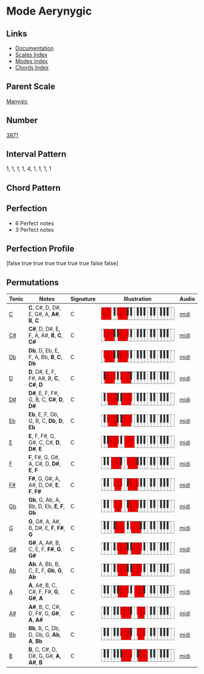 # Mode Aerynygic

## Links

- [Documentation](index.md)
- [Scales Index](Scales.md)
- [Modes Index](Modes.md)
- [Chords Index](Chords.md)

## Parent Scale

[Manygic](ScaleManygic.md)

## Number

[3871](https://ianring.com/musictheory/scales/3871)

## Interval Pattern

1, 1, 1, 1, 4, 1, 1, 1, 1

## Chord Pattern



## Perfection

- 6 Perfect notes
- 3 Perfect notes

## Perfection Profile

[false true true true true true true false false]

## Permutations

| Tonic | Notes | Signature | Illustration | Audio |
|-------|-------|-----------|--------------|-------|
| [C](ModeCNaturalAerynygic.md) | **C**, C#, D, D#, E, G#, A, **A#**, **B**, **C** | C | ![CNaturalAerynygic](ModeCNaturalAerynygic.png) | [midi](https://github.com/edipermadi/music/blob/main/docs/ModeCNaturalAerynygic.mid?raw=true) |
| [C#](ModeCSharpAerynygic.md) | **C#**, D, D#, E, F, A, A#, **B**, **C**, **C#** | C | ![CSharpAerynygic](ModeCSharpAerynygic.png) | [midi](https://github.com/edipermadi/music/blob/main/docs/ModeCSharpAerynygic.mid?raw=true) |
| [Db](ModeDFlatAerynygic.md) | **Db**, D, Eb, E, F, A, Bb, **B**, **C**, **Db** | C | ![DFlatAerynygic](ModeDFlatAerynygic.png) | [midi](https://github.com/edipermadi/music/blob/main/docs/ModeDFlatAerynygic.mid?raw=true) |
| [D](ModeDNaturalAerynygic.md) | **D**, D#, E, F, F#, A#, B, **C**, **C#**, **D** | C | ![DNaturalAerynygic](ModeDNaturalAerynygic.png) | [midi](https://github.com/edipermadi/music/blob/main/docs/ModeDNaturalAerynygic.mid?raw=true) |
| [D#](ModeDSharpAerynygic.md) | **D#**, E, F, F#, G, B, C, **C#**, **D**, **D#** | C | ![DSharpAerynygic](ModeDSharpAerynygic.png) | [midi](https://github.com/edipermadi/music/blob/main/docs/ModeDSharpAerynygic.mid?raw=true) |
| [Eb](ModeEFlatAerynygic.md) | **Eb**, E, F, Gb, G, B, C, **Db**, **D**, **Eb** | C | ![EFlatAerynygic](ModeEFlatAerynygic.png) | [midi](https://github.com/edipermadi/music/blob/main/docs/ModeEFlatAerynygic.mid?raw=true) |
| [E](ModeENaturalAerynygic.md) | **E**, F, F#, G, G#, C, C#, **D**, **D#**, **E** | C | ![ENaturalAerynygic](ModeENaturalAerynygic.png) | [midi](https://github.com/edipermadi/music/blob/main/docs/ModeENaturalAerynygic.mid?raw=true) |
| [F](ModeFNaturalAerynygic.md) | **F**, F#, G, G#, A, C#, D, **D#**, **E**, **F** | C | ![FNaturalAerynygic](ModeFNaturalAerynygic.png) | [midi](https://github.com/edipermadi/music/blob/main/docs/ModeFNaturalAerynygic.mid?raw=true) |
| [F#](ModeFSharpAerynygic.md) | **F#**, G, G#, A, A#, D, D#, **E**, **F**, **F#** | C | ![FSharpAerynygic](ModeFSharpAerynygic.png) | [midi](https://github.com/edipermadi/music/blob/main/docs/ModeFSharpAerynygic.mid?raw=true) |
| [Gb](ModeGFlatAerynygic.md) | **Gb**, G, Ab, A, Bb, D, Eb, **E**, **F**, **Gb** | C | ![GFlatAerynygic](ModeGFlatAerynygic.png) | [midi](https://github.com/edipermadi/music/blob/main/docs/ModeGFlatAerynygic.mid?raw=true) |
| [G](ModeGNaturalAerynygic.md) | **G**, G#, A, A#, B, D#, E, **F**, **F#**, **G** | C | ![GNaturalAerynygic](ModeGNaturalAerynygic.png) | [midi](https://github.com/edipermadi/music/blob/main/docs/ModeGNaturalAerynygic.mid?raw=true) |
| [G#](ModeGSharpAerynygic.md) | **G#**, A, A#, B, C, E, F, **F#**, **G**, **G#** | C | ![GSharpAerynygic](ModeGSharpAerynygic.png) | [midi](https://github.com/edipermadi/music/blob/main/docs/ModeGSharpAerynygic.mid?raw=true) |
| [Ab](ModeAFlatAerynygic.md) | **Ab**, A, Bb, B, C, E, F, **Gb**, **G**, **Ab** | C | ![AFlatAerynygic](ModeAFlatAerynygic.png) | [midi](https://github.com/edipermadi/music/blob/main/docs/ModeAFlatAerynygic.mid?raw=true) |
| [A](ModeANaturalAerynygic.md) | **A**, A#, B, C, C#, F, F#, **G**, **G#**, **A** | C | ![ANaturalAerynygic](ModeANaturalAerynygic.png) | [midi](https://github.com/edipermadi/music/blob/main/docs/ModeANaturalAerynygic.mid?raw=true) |
| [A#](ModeASharpAerynygic.md) | **A#**, B, C, C#, D, F#, G, **G#**, **A**, **A#** | C | ![ASharpAerynygic](ModeASharpAerynygic.png) | [midi](https://github.com/edipermadi/music/blob/main/docs/ModeASharpAerynygic.mid?raw=true) |
| [Bb](ModeBFlatAerynygic.md) | **Bb**, B, C, Db, D, Gb, G, **Ab**, **A**, **Bb** | C | ![BFlatAerynygic](ModeBFlatAerynygic.png) | [midi](https://github.com/edipermadi/music/blob/main/docs/ModeBFlatAerynygic.mid?raw=true) |
| [B](ModeBNaturalAerynygic.md) | **B**, C, C#, D, D#, G, G#, **A**, **A#**, **B** | C | ![BNaturalAerynygic](ModeBNaturalAerynygic.png) | [midi](https://github.com/edipermadi/music/blob/main/docs/ModeBNaturalAerynygic.mid?raw=true) |
